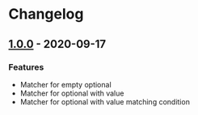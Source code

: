 # Changelog

## [1.0.0] - 2020-09-17

### Features

- Matcher for empty optional
- Matcher for optional with value
- Matcher for optional with value matching condition

[1.0.0]: https://github.com/clean-code-rocks/hamcrest-java-optional/releases/tag/v1.0.0
